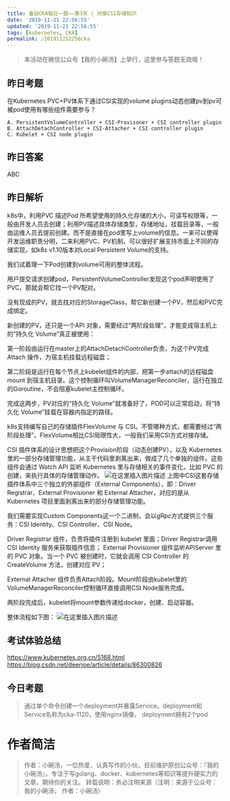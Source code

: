 ```yaml
---
title: 备战CKA每日一题——第3天 | 对接CSI存储知识
date: '2019-11-21 22:56:55'
updated: '2019-11-21 22:56:55'
tags: [kubernetes, CKA]
permalink: /201911212256cka
---
```

> 本活动在微信公众号【我的小碗汤】上举行，这里参与答题无效哦！

## 昨日考题
在Kubernetes PVC+PV体系下通过CSI实现的volume plugins动态创建pv到pv可被pod使用有哪些组件需要参与？

```
A. PersistentVolumeController + CSI-Provisoner + CSI controller plugin
B. AttachDetachController + CSI-Attacher + CSI controller plugin
C. Kubelet + CSI node plugin
```

## 昨日答案
ABC
## 昨日解析
k8s中，利用PVC 描述Pod 所希望使用的持久化存储的大小，可读写权限等，一般由开发人员去创建；利用PV描述具体存储类型，存储地址，挂载目录等，一般由运维人员去提前创建。而不是直接在pod里写上volume的信息。一来可以使得开发运维职责分明，二来利用PVC、PV机制，可以很好扩展支持市面上不同的存储实现，如k8s v1.10版本对Local Persistent Volume的支持。

我们试着理一下Pod创建到volume可用的整体流程。

用户提交请求创建pod，PersistentVolumeController发现这个pod声明使用了PVC，那就会帮它找一个PV配对。

没有现成的PV，就去找对应的StorageClass，帮它新创建一个PV，然后和PVC完成绑定。

新创建的PV，还只是一个API 对象，需要经过“两阶段处理”，才能变成宿主机上的“持久化 Volume”真正被使用：

第一阶段由运行在master上的AttachDetachController负责，为这个PV完成 Attach 操作，为宿主机挂载远程磁盘；

第二阶段是运行在每个节点上kubelet组件的内部，把第一步attach的远程磁盘 mount 到宿主机目录。这个控制循环叫VolumeManagerReconciler，运行在独立的Goroutine，不会阻塞kubelet主控制循环。

完成这两步，PV对应的“持久化 Volume”就准备好了，POD可以正常启动，将“持久化 Volume”挂载在容器内指定的路径。

k8s支持编写自己的存储插件FlexVolume 与 CSI。不管哪种方式，都需要经过“两阶段处理”，FlexVolume相比CSI局限性大，一般我们采用CSI方式对接存储。

CSI 插件体系的设计思想把这个Provision阶段（动态创建PV），以及 Kubernetes 里的一部分存储管理功能，从主干代码里剥离出来，做成了几个单独的组件。这些组件会通过 Watch API 监听 Kubernetes 里与存储相关的事件变化，比如 PVC 的创建，来执行具体的存储管理动作。
![在这里插入图片描述](https://img-blog.csdnimg.cn/20191119203241308.png?x-oss-process=image/watermark,type_ZmFuZ3poZW5naGVpdGk,shadow_10,text_aHR0cHM6Ly9saWFiaW8uYmxvZy5jc2RuLm5ldA==,size_16,color_FFFFFF,t_70)
上图中CSI这套存储插件体系中三个独立的外部组件（External Components），即：Driver Registrar、External Provisioner 和 External Attacher，对应的是从 Kubernetes 项目里面剥离出来的部分存储管理功能。

我们需要实现Custom Components这一个二进制，会以gRpc方式提供三个服务：CSI Identity、CSI Controller、CSI Node。

Driver Registrar 组件，负责将插件注册到 kubelet 里面；Driver Registrar调用CSI Identity 服务来获取插件信息；
External Provisioner 组件监听APIServer 里的 PVC 对象。当一个 PVC 被创建时，它就会调用 CSI Controller 的 CreateVolume 方法，创建对应 PV；

External Attacher 组件负责Attach阶段。Mount阶段由kubelet里的VolumeManagerReconciler控制循环直接调用CSI Node服务完成。

两阶段完成后，kubelet将mount参数传递给docker，创建、启动容器。

整体流程如下图：
![在这里插入图片描述](https://img-blog.csdnimg.cn/20191120011113690.png?x-oss-process=image/watermark,type_ZmFuZ3poZW5naGVpdGk,shadow_10,text_aHR0cHM6Ly9saWFiaW8uYmxvZy5jc2RuLm5ldA==,size_16,color_FFFFFF,t_70)

## 考试体验总结
https://www.kubernetes.org.cn/5168.html
https://blog.csdn.net/deerjoe/article/details/86300826

## 今日考题

> 通过单个命令创建一个deployment并暴露Service。deployment和Service名称为cka-1120，使用nginx镜像， deployment拥有2个pod

# 作者简洁 
> 作者：小碗汤，一位热爱、认真写作的小伙，目前维护原创公众号：『我的小碗汤』，专注于写golang、docker、kubernetes等知识等提升硬实力的文章，期待你的关注。 转载说明：务必注明来源（注明：来源于公众号：我的小碗汤， 作者：小碗汤）
